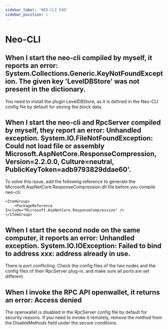 ```yaml
---
sidebar_label: 'NEO-CLI FAQ'
sidebar_position: 1
---
```


# Neo-CLI

## When I start the neo-cli compiled by myself, it reports an error: System.Collections.Generic.KeyNotFoundException. The given key 'LevelDBStore' was not present in the dictionary.

You need to install the plugin LevelDBStore, as it is defined in the Neo-CLI config file by default for storing the block data.

## When I start the neo-cli and RpcServer compiled by myself, they report an error: Unhandled exception. System.IO.FileNotFoundException: Could not load file or assembly  Microsoft.AspNetCore.ResponseCompression, Version=2.2.0.0, Culture=neutral, PublicKeyToken=adb9793829ddae60'.

To solve this issue, add the following reference to generate the Microsoft.AspNetCore.ResponseCompression.dll file before you compile neo-cli:

```
<ItemGroup>
    <PackageReference Include="Microsoft.AspNetCore.ResponseCompression" />
</ItemGroup>
```

## When I start the second node on the same computer, it reports an error: Unhandled exception. System.IO.IOException: Failed to bind to address xxx: address already in use. 

There is port conflicting. Check the config files of the two nodes and the config files of their RpcServer plug-in, and make sure all ports are set different. 

## When I invoke the RPC API openwallet, it returns an error: Access denied

The openwallet is disabled in the RpcServer config file by default for security reasons. If you need to invoke it remotely,  remove the method from the DisableMethods field under the secure conditions.